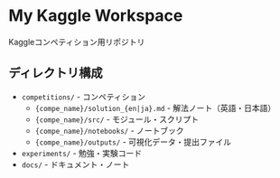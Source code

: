 # My Kaggle Workspace

Kaggleコンペティション用リポジトリ

## ディレクトリ構成

- `competitions/` - コンペティション
    - `{compe_name}/solution_{en|ja}.md` - 解法ノート（英語・日本語）
    - `{compe_name}/src/` - モジュール・スクリプト
    - `{compe_name}/notebooks/` - ノートブック
    - `{compe_name}/outputs/` - 可視化データ・提出ファイル
- `experiments/` - 勉強・実験コード
- `docs/` - ドキュメント・ノート


